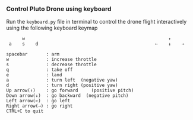 ### Control Pluto Drone using keyboard <br>
Run the ```keyboard.py``` file in terminal to control the drone flight interactively using the following keyboard keymap<br>

          w                                                      ↑
     a    s    d                                            ←    ↓    → 
    
    spacebar       : arm
    w              : increase throttle
    s              : decrease throttle
    q              : take off
    e              : land
    a              : turn left  (negative yaw)
    d              : turn right (positive yaw)
    Up arrow(↑)    : go forward     (positive pitch)
    Down arrow(↓)  : go backward  (negative pitch)
    Left arrow(←)  : go left
    Right arrow(→) : go right
    CTRL+C to quit
